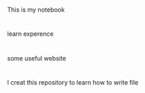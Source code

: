 #
This is my notebook

#
learn experence

#
some useful website

#
I creat this repository to learn how to write  file
